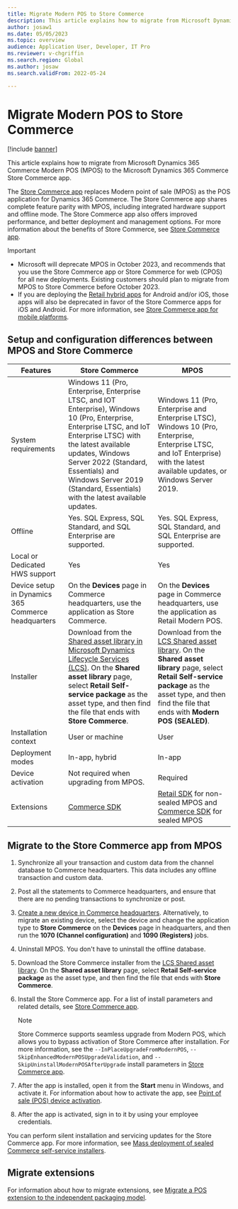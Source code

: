 ```yaml
---
title: Migrate Modern POS to Store Commerce
description: This article explains how to migrate from Microsoft Dynamics 365 Commerce Modern POS (MPOS) to the Microsoft Dynamics 365 Commerce Store Commerce app.
author: josaw1
ms.date: 05/05/2023
ms.topic: overview
audience: Application User, Developer, IT Pro
ms.reviewer: v-chgriffin
ms.search.region: Global
ms.author: josaw
ms.search.validFrom: 2022-05-24

---
```


# Migrate Modern POS to Store Commerce

[!include [banner](../../includes/banner.md)]

This article explains how to migrate from Microsoft Dynamics 365 Commerce Modern POS (MPOS) to the Microsoft Dynamics 365 Commerce Store Commerce app. 

The [Store Commerce app](../store-commerce.md) replaces Modern point of sale (MPOS) as the POS application for Dynamics 365 Commerce. The Store Commerce app shares complete feature parity with MPOS, including integrated hardware support and offline mode. The Store Commerce app also offers improved performance, and better deployment and management options. For more information about the benefits of Store Commerce, see [Store Commerce app](../store-commerce.md). 

> [!IMPORTANT]
> - Microsoft will deprecate MPOS in October 2023, and recommends that you use the Store Commerce app or Store Commerce for web (CPOS) for all new deployments. Existing customers should plan to migrate from MPOS to Store Commerce before October 2023.
> - If you are deploying the [Retail hybrid apps](../hybridapp.md) for Android and/or iOS, those apps will also be deprecated in favor of the Store Commerce apps for iOS and Android. For more information, see [Store Commerce app for mobile platforms](../store-commerce-mobile.md).

## Setup and configuration differences between MPOS and Store Commerce

| Features | Store Commerce | MPOS |
| ------ | ------ |------ |
| System requirements | Windows 11 (Pro, Enterprise, Enterprise LTSC, and IOT Enterprise), Windows 10 (Pro, Enterprise, Enterprise LTSC, and IoT Enterprise LTSC) with the latest available updates, Windows Server 2022 (Standard, Essentials) and Windows Server 2019 (Standard, Essentials) with the latest available updates. | Windows 11 (Pro, Enterprise and Enterprise LTSC), Windows 10 (Pro, Enterprise, Enterprise LTSC, and IoT Enterprise) with the latest available updates, or Windows Server 2019. |
| Offline | Yes. SQL Express, SQL Standard, and SQL Enterprise are supported. | Yes. SQL Express, SQL Standard, and SQL Enterprise are supported. |
| Local or Dedicated HWS support | Yes | Yes |
| Device setup in Dynamics 365 Commerce headquarters | On the **Devices** page in Commerce headquarters, use the application as Store Commerce. | On the **Devices** page in Commerce headquarters, use the application as Retail Modern POS. |
| Installer | Download from the [Shared asset library in Microsoft Dynamics Lifecycle Services (LCS)](https://lcs.dynamics.com/V2/SharedAssetLibrary). On the **Shared asset library** page, select **Retail Self-service package** as the asset type, and then find the file that ends with **Store Commerce**. | Download from the [LCS Shared asset library](https://lcs.dynamics.com/V2/SharedAssetLibrary). On the **Shared asset library** page, select **Retail Self-service package** as the asset type, and then find the file that ends with **Modern POS (SEALED)**. |
| Installation context | User or machine | User |
| Deployment modes | In-app, hybrid | In-app |
| Device activation | Not required when upgrading from MPOS. | Required |
| Extensions | [Commerce SDK](https://github.com/microsoft/Dynamics365Commerce.InStore) | [Retail SDK](../retail-sdk/retail-sdk-overview.md) for non-sealed MPOS and [Commerce SDK](https://github.com/microsoft/Dynamics365Commerce.InStore) for sealed MPOS |

## Migrate to the Store Commerce app from MPOS

1. Synchronize all your transaction and custom data from the channel database to Commerce headquarters. This data includes any offline transaction and custom data.
1. Post all the statements to Commerce headquarters, and ensure that there are no pending transactions to synchronize or post.
1. [Create a new device in Commerce headquarters](../../tasks/create-associate-device.md). Alternatively, to migrate an existing device, select the device and change the application type to **Store Commerce** on the **Devices** page in headquarters, and then run the **1070 (Channel configuration)** and **1090 (Registers)** jobs.
1. Uninstall MPOS. You don't have to uninstall the offline database.
1. Download the Store Commerce installer from the [LCS Shared asset library](https://lcs.dynamics.com/V2/SharedAssetLibrary). On the **Shared asset library** page, select **Retail Self-service package** as the asset type, and then find the file that ends with **Store Commerce**.
1. Install the Store Commerce app. For a list of install parameters and related details, see [Store Commerce app](../store-commerce.md).

    > [!NOTE]
    > Store Commerce supports seamless upgrade from Modern POS, which allows you to bypass activation of Store Commerce after installation. For more information, see the `--InPlaceUpgradeFromModernPOS`, `--SkipEnhancedModernPOSUpgradeValidation`, and `--SkipUninstallModernPOSAfterUpgrade` install parameters in [Store Commerce app](../store-commerce.md). 

1. After the app is installed, open it from the **Start** menu in Windows, and activate it. For information about how to activate the app, see [Point of sale (POS) device activation](../retail-device-activation.md).
1. After the app is activated, sign in to it by using your employee credentials.

You can perform silent installation and servicing updates for the Store Commerce app. For more information, see [Mass deployment of sealed Commerce self-service installers](../enhanced-mass-deployment.md).  

## Migrate extensions

For information about how to migrate extensions, see [Migrate a POS extension to the independent packaging model](migrate-pos-extension.md).
